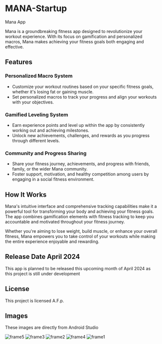 # MANA-Startup
Mana App

Mana is a groundbreaking fitness app designed to revolutionize your workout experience. With its focus on gamification and personalized macros, Mana makes achieving your fitness goals both engaging and effective.

## Features

### Personalized Macro System
- Customize your workout routines based on your specific fitness goals, whether it's losing fat or gaining muscle.
- Set personalized macros to track your progress and align your workouts with your objectives.

### Gamified Leveling System
- Earn experience points and level up within the app by consistently working out and achieving milestones.
- Unlock new achievements, challenges, and rewards as you progress through different levels.

### Community and Progress Sharing
- Share your fitness journey, achievements, and progress with friends, family, or the wider Mana community.
- Foster support, motivation, and healthy competition among users by engaging in a social fitness environment.

## How It Works

Mana's intuitive interface and comprehensive tracking capabilities make it a powerful tool for transforming your body and achieving your fitness goals. The app combines gamification elements with fitness tracking to keep you accountable and motivated throughout your fitness journey.

Whether you're aiming to lose weight, build muscle, or enhance your overall fitness, Mana empowers you to take control of your workouts while making the entire experience enjoyable and rewarding.

## Release Date April 2024

This app is planned to be released this upcoming month of April 2024 as this project is still under development  

## License

This project is licensed A.F.p.


## Images

These images are directly from Android Studio 

![frame5](https://github.com/Drakonheart/MANA-Startup/assets/146472190/b99c139c-bdab-4650-8164-675d6beb3171)
![frame3](https://github.com/Drakonheart/MANA-Startup/assets/146472190/c965eff6-40aa-4bea-bd46-4f8a5228d8dc)
![frame2](https://github.com/Drakonheart/MANA-Startup/assets/146472190/b88e5047-3246-43e2-9ff2-62d8f183fce2)
![frame4](https://github.com/Drakonheart/MANA-Startup/assets/146472190/4e9e0dc5-1edc-469a-93c2-4a740542c8cd)
![frame1](https://github.com/Drakonheart/MANA-Startup/assets/146472190/7553c176-621b-4946-8855-d4234d088811)





